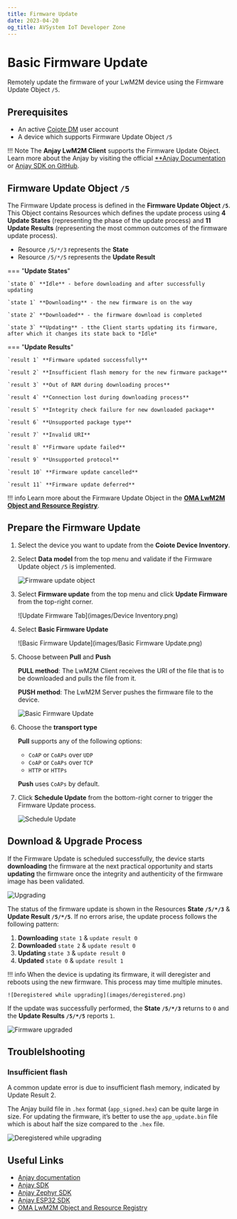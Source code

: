 ```yaml
---
title: Firmware Update
date: 2023-04-20
og_title: AVSystem IoT Developer Zone
---
```


# Basic Firmware Update

Remotely update the firmware of your LwM2M device using the Firmware Update Object `/5`.

## Prerequisites

- An active [Coiote DM](https://eu.iot.avsystem.cloud/) user account
- A device which supports Firmware Update Object `/5`
    
!!! Note
    The **Anjay LwM2M Client** supports the Firmware Update Object. Learn more about the Anjay by visiting the official [**Anjay Documentation](https://avsystem.github.io/Anjay-doc/FirmwareUpdateTutorial.html) or [Anjay SDK on GitHub](https://github.com/AVSystem/Anjay).


## Firmware Update Object `/5`

The Firmware Update process is defined in the **Firmware Update Object `/5`**. This Object contains Resources which defines the update process using **4 Update States** (representing the phase of the update process) and **11 Update Results** (representing the most common outcomes of the firmware update process).

* Resource `/5/*/3` represents the **State**
* Resource `/5/*/5` represents the **Update Result**

=== "**Update States**"

    `state 0` **Idle** - before downloading and after successfully updating
    
    `state 1` **Downloading** - the new firmware is on the way
    
    `state 2` **Downloaded** - the firmware download is completed
    
    `state 3` **Updating** - tthe Client starts updating its firmware, after which it changes its state back to *Idle*

=== "**Update Results**"

    `result 1` **Firmware updated successfully**

    `result 2` **Insufficient flash memory for the new firmware package**

    `result 3` **Out of RAM during downloading proces**

    `result 4` **Connection lost during downloading process**

    `result 5` **Integrity check failure for new downloaded package**

    `result 6` **Unsupported package type**

    `result 7` **Invalid URI**

    `result 8` **Firmware update failed**

    `result 9` **Unsupported protocol**

    `result 10` **Firmware update cancelled**

    `result 11` **Firmware update deferred**


!!! info
    Learn more about the Firmware Update Object in the <a href="https://devtoolkit.openmobilealliance.org/OEditor/LWMOView?url=https%3A%2F%2Fraw.githubusercontent.com%2FOpenMobileAlliance%2Flwm2m-registry%2Fprod%2F5.xml" target="_blank">**OMA LwM2M Object and Resource Registry**</a>.


## Prepare the Firmware Update

1. Select the device you want to update from the **Coiote Device Inventory**.
    
1. Select **Data model** from the top menu and validate if the Firmware Update object `/5` is implemented.

    ![Firmware update object](images/object5.png)

1. Select **Firmware update** from the top menu and click **Update Firmware** from the top-right corner.

    ![Update Firmware Tab](images/Device Inventory.png)

1. Select **Basic Firmware Update**

    ![Basic Firmware Update](images/Basic Firmware Update.png)

1. Choose between **Pull** and **Push**

    **PULL method**: The LwM2M Client receives the URI of the file that is to be downloaded and pulls the file from it.
    
    **PUSH method**: The LwM2M Server pushes the firmware file to the device.

    ![Basic Firmware Update](images/Pull.png)
    
1. Choose the **transport type**

    **Pull** supports any of the following options:

    - `CoAP` or `CoAPs` over `UDP`
    - `CoAP` or `CoAPs` over `TCP`
    - `HTTP` or `HTTPs`

    **Push** uses `CoAPs` by default.


1. Click **Schedule Update** from the bottom-right corner to trigger the Firmware Update process.

    ![Schedule Update](images/schedule.png)



## Download & Upgrade Process

If the Firmware Update is scheduled successfully, the device starts **downloading** the firmware at the next practical opportunity and starts **updating** the firmware once the integrity and authenticity of the firmware image has been validated.

![Upgrading](images/Upgrading.png)

The status of the firmware update is shown in the Resources **State `/5/*/3`** & **Update Result `/5/*/5`**. If no errors arise, the update process follows the following pattern: 

1. **Downloading** `state 1` & `update result 0` 
2. **Downloaded** `state 2` & `update result 0` 
3. **Updating** `state 3` & `update result 0` 
4. **Updated** `state 0` & `update result 1` 


!!! info
    When the device is updating its firmware, it will deregister and reboots using the new firmware. This process may time multiple minutes.

    ![Deregistered while upgrading](images/deregistered.png)


If the update was successfully performed, the **State `/5/*/3`** returns to `0` and the **Update Results `/5/*/5`** reports `1`.

![Firmware upgraded](images/result1.png)


## Troublelshooting

### Insufficient flash
A common update error is due to insufficient flash memory, indicated by Update Result 2.

The Anjay build file in `.hex` format (`app_signed.hex`) can be quite large in size. For updating the firmware, it’s better to use the `app_update.bin` file which is about half the size compared to the `.hex` file.

![Deregistered while upgrading](images/Error2.png)


## Useful Links
- [Anjay documentation](https://avsystem.github.io/Anjay-doc/FirmwareUpdateTutorial/FU-Introduction.html)
- [Anjay SDK](https://github.com/AVSystem/Anjay)
- [Anjay Zephyr SDK](https://github.com/AVSystem/Anjay-zephyr-client)
- [Anjay ESP32 SDK](https://github.com/AVSystem/Anjay-esp32-client)
- [OMA LwM2M Object and Resource Registry](https://technical.openmobilealliance.org/OMNA/LwM2M/LwM2MRegistry.html)